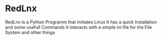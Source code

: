 # RedLnx
RedLnx is a Python Programm that imitates Linux
It has a quick Installation and some usefull Commands
It interacts with a simple ini file for the File System and other things

